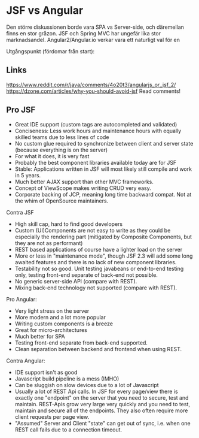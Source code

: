 # JSF vs Angular

Den större diskussionen borde vara SPA vs Server-side, och däremellan finns en stor gråzon.
JSF och Spring MVC har ungefär lika stor marknadsandel.
Angular2/Angular.io verkar vara ett naturligt val för en 

Utgångspunkt (fördomar från start):

## Links
<https://www.reddit.com/r/java/comments/4o20t3/angularjs_or_jsf_2/>
<https://dzone.com/articles/why-you-should-avoid-jsf> Read comments!

## Pro JSF
* Great IDE support (custom tags are autocompleted and validated)
* Conciseness: Less work hours and maintenance hours with equally skilled teams due to less lines of code
* No custom glue required to synchronize between client and server state (because everything is on the server)
* For what it does, it is very fast
* Probably the best component libraries available today are for JSF
* Stable: Applications written in JSF will most likely still compile and work in 5 years.
* Much better AJAX support than other MVC frameworks.
* Concept of ViewScope makes writing CRUD very easy.
* Corporate backing of JCP, meaning long time backward compat. Not at the whim of OpenSource maintainers.

Contra JSF
* High skill cap, hard to find good developers
* Custom (UI)Components are not easy to write as they could be especially the rendering part (mitigated by Composite Components, but they are not as performant)
* REST based applications of course have a lighter load on the server
* More or less in "maintenance mode", though JSF 2.3 will add some long awaited features and there is no lack of new component libraries.
* Testability not so good. Unit testing javabeans or end-to-end testing only, testing front-end separate of back-end not possible.
* No generic server-side API (compare with REST).
* Mixing back-end technology not supported (compare with REST).

Pro Angular:
* Very light stress on the server
* More modern and a lot more popular
* Writing custom components is a breeze
* Great for micro-architectures
* Much better for SPA
* Testing front-end separate from back-end supported.
* Clean separation between backend and frontend when using REST.

Contra Angular:
* IDE support isn't as good
* Javascript build pipeline is a mess (IMHO)
* Can be sluggish on slow devices due to a lot of Javascript
* Usually a lot of REST Api calls. In JSF for every page/view there is exactly one "endpoint" on the server that you need to secure, test and maintain. REST-Apis grow very large very quickly and you need to test, maintain and secure all of the endpoints. They also often require more client requests per page view.
* "Assumed" Server and Client "state" can get out of sync, i.e. when one REST call fails due to a connection timeout.